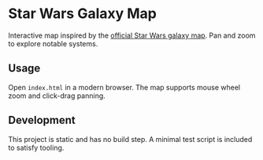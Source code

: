 # Star Wars Galaxy Map

Interactive map inspired by the [official Star Wars galaxy map](https://www.starwars.com/star-wars-galaxy-map). Pan and zoom to explore notable systems.

## Usage

Open `index.html` in a modern browser. The map supports mouse wheel zoom and click-drag panning.

## Development

This project is static and has no build step. A minimal test script is included to satisfy tooling.
